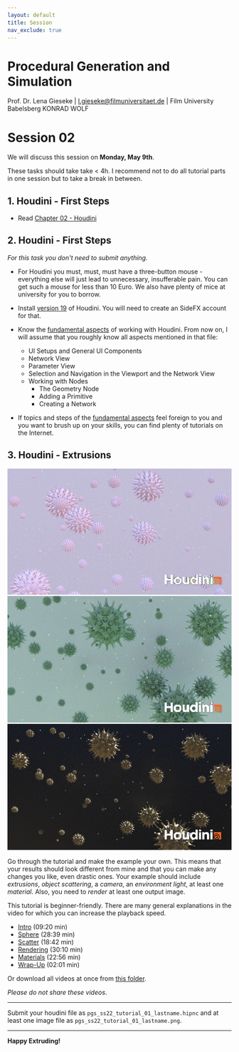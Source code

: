 ```yaml
---
layout: default
title: Session
nav_exclude: true
---
```


# Procedural Generation and Simulation

Prof. Dr. Lena Gieseke \| l.gieseke@filmuniversitaet.de \| Film University Babelsberg KONRAD WOLF

# Session 02

We will discuss this session on **Monday, May 9th**.  

These tasks should take take < 4h. I recommend not to do all tutorial parts in one session but to take a break in between.

## 1. Houdini - First Steps

* Read [Chapter 02 - Houdini](../../02_scripts/pgs_ss22_02_houdini_script.md)

## 2. Houdini - First Steps

*For this task you don't need to submit anything.*

* For Houdini you must, must, must have a three-button mouse - everything else will just lead to unnecessary, insufferable pain. You can get such a mouse for less than 10 Euro. We also have plenty of mice at university for you to borrow.
* Install [version 19](https://www.sidefx.com/download/) of Houdini. You will need to create an SideFX account for that.
* Know the [fundamental aspects](pgs_ss22_houdini_fundamentals.md) of working with Houdini. From now on, I will assume that you roughly know all aspects mentioned in that file:
    * UI Setups and General UI Components
    * Network View
    * Parameter View
    * Selection and Navigation in the Viewport and the Network View
    * Working with Nodes
        * The Geometry Node
        * Adding a Primitive 
        * Creating a Network  

* If topics and steps of the [fundamental aspects](pgs_ss22_houdini_fundamentals.md) feel foreign to you and you want to brush up on your skills, you can find plenty of tutorials on the Internet.



## 3. Houdini - Extrusions

![tutorial_01_extrude_00](img/tutorial_01_extrude_00.png)
![tutorial_01_extrude_00](img/tutorial_01_extrude_01.png)
![tutorial_01_extrude_00](img/tutorial_01_extrude_02.png)

Go through the tutorial and make the example your own. This means that your results should look different from mine and that you can make any changes you like, even drastic ones. Your example should include *extrusions*, *object scattering*, a *camera*, an *environment light*, at least one *material*. Also, you need to *render* at least one output image.  

This tutorial is beginner-friendly. There are many general explanations in the video for which you can increase the playback speed. 

* [Intro](https://drive.google.com/open?id=1CDeX-N-ZlqZPWL2XGpapdWw7G7wM8c1m) (09:20 min)
* [Sphere](https://drive.google.com/open?id=1GLHmR3H5Yki0L8GRVHqWNiCGsmmDKzly) (28:39 min)
* [Scatter](https://drive.google.com/open?id=1-gzqdFSr1q20GFmNHdDC2U82C5yZXfz8) (18:42 min)
* [Rendering](https://drive.google.com/open?id=1l5LT96qvrzWciIt1_ZWbcxweqA7xWWyC) (30:10 min)
* [Materials](https://drive.google.com/open?id=1HHmZcwLkHNDHHMwCfcPo8xAiyYxGSJyN) (22:56 min)
* [Wrap-Up](https://drive.google.com/open?id=1VX7mfmVChKVoABxbne05L_KyLhbaY1W0) (02:01 min)

Or download all videos at once from [this folder](https://drive.google.com/open?id=1fMXiAyPP3cnaYije5h_1KB9lZKPZJtWH).

*Please do not share these videos*.

---

Submit your houdini file as `pgs_ss22_tutorial_01_lastname.hipnc` and at least one image file as `pgs_ss22_tutorial_01_lastname.png`.

---

**Happy Extruding!**

